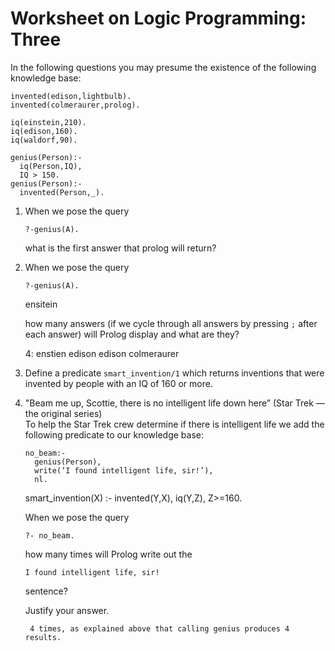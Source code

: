 # Worksheet on Logic Programming: Three

In the following questions you may presume the existence of the following knowledge base:
```
invented(edison,lightbulb). 
invented(colmeraurer,prolog). 

iq(einstein,210). 
iq(edison,160). 
iq(waldorf,90). 

genius(Person):-
  iq(Person,IQ),
  IQ > 150. 
genius(Person):-
  invented(Person,_).
```
1. When we pose the query 
    ```
    ?-genius(A).
    ```
    
    
    what is the first answer that prolog will return?
1. When we pose the query
    ```
    ?-genius(A).
    ```
    ensitein
    
    how many answers (if we cycle through all answers by pressing `;` after each answer) will Prolog display and what are they?
    
    4: 
    enstien
    edison
    edison
    colmeraurer
    
1. Define a predicate `smart_invention/1` which returns inventions that were invented by people with an IQ of 160 or more.
1. "Beam me up, Scottie, there is no intelligent life down here” (Star Trek — the original series)  
  To help the Star Trek crew determine if there is intelligent life we add the following predicate to our knowledge base:
    ```
    no_beam:- 
      genius(Person),
      write(’I found intelligent life, sir!’), 
      nl.
    ```
    smart_invention(X) :- invented(Y,X), iq(Y,Z), Z>=160.
    
    When we pose the query
    ```
    ?- no_beam.
    ```
    how many times will Prolog write out the 
    ```
    I found intelligent life, sir!
    ```
    sentence?  
    
    
    Justify your answer.
    
        4 times, as explained above that calling genius produces 4 results. 
